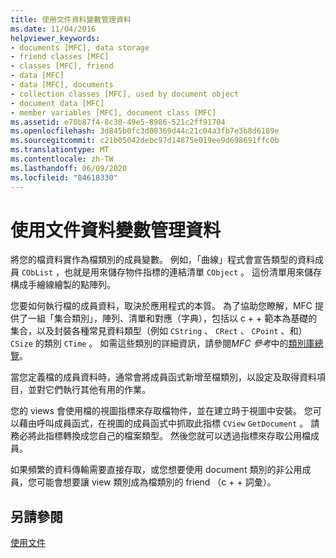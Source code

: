 ```yaml
---
title: 使用文件資料變數管理資料
ms.date: 11/04/2016
helpviewer_keywords:
- documents [MFC], data storage
- friend classes [MFC]
- classes [MFC], friend
- data [MFC]
- data [MFC], documents
- collection classes [MFC], used by document object
- document data [MFC]
- member variables [MFC], document class [MFC]
ms.assetid: e70b87f4-8c30-49e5-8986-521c2ff91704
ms.openlocfilehash: 3d845b0fc3d00369d44c21c04a3fb7e3b8d6189e
ms.sourcegitcommit: c21b05042debc97d14875e019ee9d698691ffc0b
ms.translationtype: MT
ms.contentlocale: zh-TW
ms.lasthandoff: 06/09/2020
ms.locfileid: "84618330"
---
```

# <a name="managing-data-with-document-data-variables"></a>使用文件資料變數管理資料

將您的檔資料實作為檔類別的成員變數。 例如，「曲線」程式會宣告類型的資料成員 `CObList` ，也就是用來儲存物件指標的連結清單 `CObject` 。 這份清單用來儲存構成手繪線繪製的點陣列。

您要如何執行檔的成員資料，取決於應用程式的本質。 為了協助您瞭解，MFC 提供了一組「集合類別」，陣列、清單和對應（字典），包括以 c + + 範本為基礎的集合，以及封裝各種常見資料類型（例如 `CString` 、 `CRect` 、 `CPoint` 、和） `CSize` 的類別 `CTime` 。 如需這些類別的詳細資訊，請參閱*MFC 參考*中的[類別庫總覽](class-library-overview.md)。

當您定義檔的成員資料時，通常會將成員函式新增至檔類別，以設定及取得資料項目，並對它們執行其他有用的作業。

您的 views 會使用檔的視圖指標來存取檔物件，並在建立時于視圖中安裝。 您可以藉由呼叫成員函式，在視圖的成員函式中抓取此指標 `CView` `GetDocument` 。 請務必將此指標轉換成您自己的檔案類型。 然後您就可以透過指標來存取公用檔成員。

如果頻繁的資料傳輸需要直接存取，或您想要使用 document 類別的非公用成員，您可能會想要讓 view 類別成為檔類別的 friend （c + + 詞彙）。

## <a name="see-also"></a>另請參閱

[使用文件](using-documents.md)
